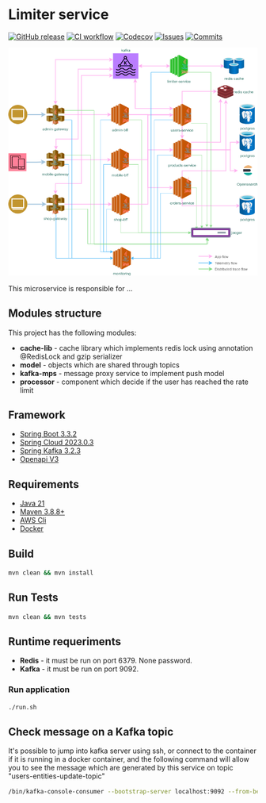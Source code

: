 
# Limiter service

[![GitHub release](https://img.shields.io/github/release/sjexpos/ecomm-limiter.svg?style=plastic)](https://github.com/sjexpos/ecomm-limiter/releases/latest)
[![CI workflow](https://img.shields.io/github/actions/workflow/status/sjexpos/ecomm-limiter/ci.yaml?branch=main&label=ci&logo=github&style=plastic)](https://github.com/sjexpos/ecomm-limiter/actions?workflow=CI)
[![Codecov](https://img.shields.io/codecov/c/github/sjexpos/ecomm-limiter?logo=codecov&style=plastic)](https://codecov.io/gh/sjexpos/ecomm-limiter)
[![Issues](https://img.shields.io/github/issues-search/sjexpos/ecomm-limiter?query=is%3Aopen&label=issues&style=plastic)](https://github.com/sjexpos/ecomm-limiter/issues)
[![Commits](https://img.shields.io/github/last-commit/sjexpos/ecomm-limiter?logo=github&style=plastic)](https://github.com/sjexpos/ecomm-limiter/commits)

![](docs/images/arch-limiter.png)

This microservice is responsible for ...


## Modules structure

This project has the following modules:

* **cache-lib** - cache library which implements redis lock using annotation @RedisLock and gzip serializer
* **model** - objects which are shared through topics
* **kafka-mps** - message proxy service to implement push model
* **processor** - component which decide if the user has reached the rate limit

## Framework

* [Spring Boot 3.3.2](https://spring.io/projects/spring-boot/)
* [Spring Cloud 2023.0.3](https://spring.io/projects/spring-cloud)
* [Spring Kafka 3.2.3](https://spring.io/projects/spring-kafka)
* [Openapi V3](https://swagger.io/specification/)

## Requirements

* [Java 21](https://openjdk.org/install/)
* [Maven 3.8.8+](https://maven.apache.org/download.cgi)
* [AWS Cli](https://aws.amazon.com/es/cli/)
* [Docker](https://www.docker.com/)

## Build

```bash
mvn clean && mvn install
```

## Run Tests
```bash
mvn clean && mvn tests
```

## Runtime requeriments

* **Redis** - it must be run on port 6379. None password.
* **Kafka** - it must be run on port 9092.

### Run application
```bash
./run.sh
```

## Check message on a Kafka topic

It's possible to jump into kafka server using ssh, or connect to the container if it is running in a docker container,
and the following command will allow you to see the message which are generated by this service on topic "users-entities-update-topic"

```bash
/bin/kafka-console-consumer --bootstrap-server localhost:9092 --from-beginning --topic users-entities-update-topic
```

